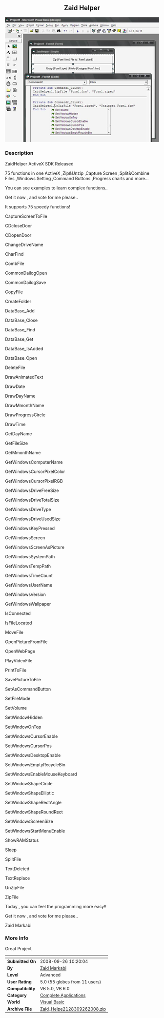 ﻿<div align="center">

## Zaid Helper

<img src="PIC20089261315472109.jpg">
</div>

### Description

ZaidHelper ActiveX SDK Released

75 functions in one ActiveX ,Zip&amp;Unzip ,Capture Screen ,Split&amp;Combine Files ,Windows Setting ,Command Buttons ,Progress charts and more...

You can see examples to learn complex functions..

Get it now , and vote for me please..

It supports 75 speedy functions!

CaptureScreenToFile

CDcloseDoor

CDopenDoor

ChangeDriveName

CharFind

CombFile

CommonDailogOpen

CommonDailogSave

CopyFile

CreateFolder

DataBase_Add

DataBase_Close

DataBase_Find

DataBase_Get

DataBase_IsAdded

DataBase_Open

DeleteFile

DrawAnimatedText

DrawDate

DrawDayName

DrawMmonthName

DrawProgressCircle

DrawTime

GetDayName

GetFileSize

GetMmonthName

GetWindowsComputerName

GetWindowsCursorPixelColor

GetWindowsCursorPixelRGB

GetWindowsDriveFreeSize

GetWindowsDriveTotalSize

GetWindowsDriveType

GetWindowsDriveUsedSize

GetWindowsKeyPressed

GetWindowsScreen

GetWindowsScreenAsPicture

GetWindowsSystemPath

GetWindowsTempPath

GetWindowsTimeCount

GetWindowsUserName

GetWindowsVersion

GetWindowsWallpaper

IsConnected

IsFileLocated

MoveFile

OpenPictureFromFile

OpenWebPage

PlayVideoFile

PrintToFile

SavePictureToFile

SetAsCommandButton

SetFileMode

SetVolume

SetWindowHidden

SetWindowOnTop

SetWindowsCursorEnable

SetWindowsCursorPos

SetWindowsDesktopEnable

SetWindowsEmptyRecycleBin

SetWindowsEnableMouseKeyboard

SetWindowShapeCircle

SetWindowShapeElliptic

SetWindowShapeRectAngle

SetWindowShapeRoundRect

SetWindowsScreenSize

SetWindowsStartMenuEnable

ShowRAMStatus

Sleep

SplitFile

TextDeleted

TextReplace

UnZipFile

ZipFile

Today , you can feel the programming more easy!!

Get it now , and vote for me please..

Zaid Markabi
 
### More Info
 
Great Project


<span>             |<span>
---                |---
**Submitted On**   |2008-09-26 10:20:04
**By**             |[Zaid Markabi](https://github.com/Planet-Source-Code/PSCIndex/blob/master/ByAuthor/zaid-markabi.md)
**Level**          |Advanced
**User Rating**    |5.0 (55 globes from 11 users)
**Compatibility**  |VB 5\.0, VB 6\.0
**Category**       |[Complete Applications](https://github.com/Planet-Source-Code/PSCIndex/blob/master/ByCategory/complete-applications__1-27.md)
**World**          |[Visual Basic](https://github.com/Planet-Source-Code/PSCIndex/blob/master/ByWorld/visual-basic.md)
**Archive File**   |[Zaid\_Helpe2128309262008\.zip](https://github.com/Planet-Source-Code/zaid-markabi-zaid-helper__1-71126/archive/master.zip)








